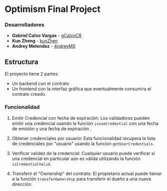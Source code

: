 # Optimism Final Project

### Desarrolladores

* **Gabriel Calvo Vargas** - [gCalvoCR](https://github.com/gcalvoCR)
* **Kun Zheng** - [kunZhen](https://github.com/kunZhen)
* **Andrey Melendez** - [4ndreyMS](https://github.com/4ndreyMS)


## Estructura
El proyecto tiene 2 partes:
- Un backend con el contrato
- Un frontend con la interfaz gráfica que eventualmente consumira el contrato creado.


### Funcionalidad 

1. Emitir Credencial con fecha de expiración:
Los validadores pueden emitir una credencial usando la función `issueCredential` con una fecha de emisión y una fecha de expiración .

2. Obtener credenciales por usuario:
Esta funcionalidad recupera la lista de credenciales por "usuario" usando la funcion `getUserCredentials`.

3. Verificar validez de la credencial:
Cualquier usuario puede verificar si una credencial en particular aún es válida utilizando la función `isCredentialValid`.

4. Transferir el "Ownership" del contrato:
El propietario actual puede llamar a la función `transferOwnership` para transferir el dueño a una nueva dirección.

